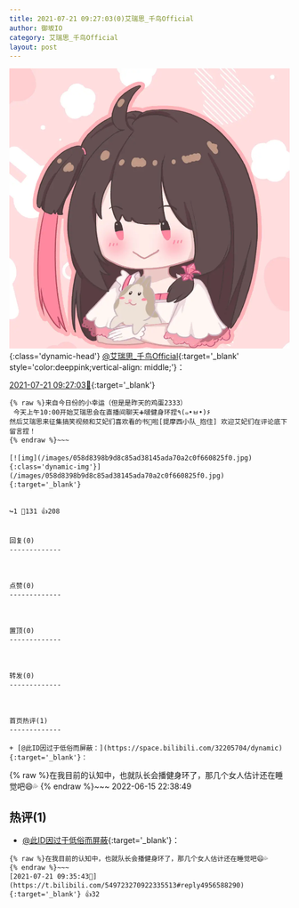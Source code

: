 ```yaml
---
title: 2021-07-21 09:27:03(0)艾瑞思_千鸟Official
author: 御坂IO
category: 艾瑞思_千鸟Official
layout: post
---
```


![img](/images/7e08840c56f251de28bdf766b647bd5fe9a5d50a.jpg){:class='dynamic-head'}
[@艾瑞思_千鸟Official](https://space.bilibili.com/1090010845/dynamic){:target='_blank' style='color:deeppink;vertical-align: middle;'}：

[2021-07-21 09:27:03🔗](https://t.bilibili.com/549723270922335513){:target='_blank'}

~~~
{% raw %}来自今日份的小幸运（但是是昨天的鸡蛋2333）
 今天上午10:00开始艾瑞思会在直播间聊天➕啵健身环捏٩(๑•ㅂ•)۶
然后艾瑞思来征集搞笑视频和艾妃们喜欢看的书📖啦[提摩西小队_抱住] 欢迎艾妃们在评论底下留言捏！
{% endraw %}~~~

[![img](/images/058d8398b9d8c85ad38145ada70a2c0f660825f0.jpg){:class='dynamic-img'}](/images/058d8398b9d8c85ad38145ada70a2c0f660825f0.jpg){:target='_blank'}


↪️1 💬131 👍208


回复(0)
-------------



点赞(0)
-------------



置顶(0)
-------------



转发(0)
-------------



首页热评(1)
-------------

+ [@此ID因过于低俗而屏蔽：](https://space.bilibili.com/32205704/dynamic){:target='_blank'}：
~~~
{% raw %}在我目前的认知中，也就队长会播健身环了，那几个女人估计还在睡觉吧😄💦
{% endraw %}~~~
2022-06-15 22:38:49


热评(1)
-------------

+ [@此ID因过于低俗而屏蔽](https://space.bilibili.com/32205704/dynamic){:target='_blank'}：
~~~
{% raw %}在我目前的认知中，也就队长会播健身环了，那几个女人估计还在睡觉吧😄💦
{% endraw %}~~~
[2021-07-21 09:35:43🔗](https://t.bilibili.com/549723270922335513#reply4956588290){:target='_blank'} 👍32


